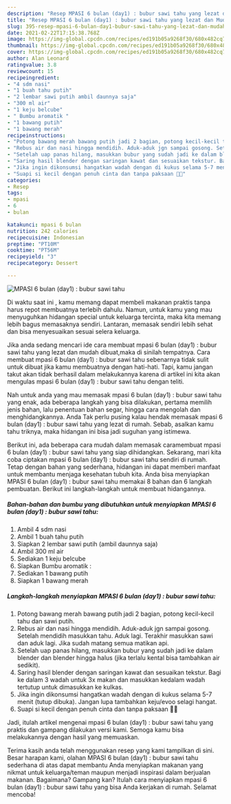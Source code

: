 ```yaml
---
description: "Resep MPASI 6 bulan (day1) : bubur sawi tahu yang lezat dan Mudah Dibuat"
title: "Resep MPASI 6 bulan (day1) : bubur sawi tahu yang lezat dan Mudah Dibuat"
slug: 395-resep-mpasi-6-bulan-day1-bubur-sawi-tahu-yang-lezat-dan-mudah-dibuat
date: 2021-02-22T17:15:38.768Z
image: https://img-global.cpcdn.com/recipes/ed191b05a9268f30/680x482cq70/mpasi-6-bulan-day1-bubur-sawi-tahu-foto-resep-utama.jpg
thumbnail: https://img-global.cpcdn.com/recipes/ed191b05a9268f30/680x482cq70/mpasi-6-bulan-day1-bubur-sawi-tahu-foto-resep-utama.jpg
cover: https://img-global.cpcdn.com/recipes/ed191b05a9268f30/680x482cq70/mpasi-6-bulan-day1-bubur-sawi-tahu-foto-resep-utama.jpg
author: Alan Leonard
ratingvalue: 3.8
reviewcount: 15
recipeingredient:
- "4 sdm nasi"
- "1 buah tahu putih"
- "2 lembar sawi putih ambil daunnya saja"
- "300 ml air"
- "1 keju belcube"
- " Bumbu aromatik "
- "1 bawang putih"
- "1 bawang merah"
recipeinstructions:
- "Potong bawang merah bawang putih jadi 2 bagian, potong kecil-kecil tahu dan sawi putih."
- "Rebus air dan nasi hingga mendidih. Aduk-aduk jgn sampai gosong. Setelah mendidih masukkan tahu. Aduk lagi. Terakhir masukkan sawi dan aduk lagi. Jika sudah matang semua matikan api."
- "Setelah uap panas hilang, masukkan bubur yang sudah jadi ke dalam blender dan blender hingga halus (jika terlalu kental bisa tambahkan air sedikit)."
- "Saring hasil blender dengan saringan kawat dan sesuaikan tekstur. Bagi ke dalam 3 wadah untuk 3x makan dan masukkan kedalam wadah tertutup untuk dimasukkan ke kulkas."
- "Jika ingin dikonsumsi hangatkan wadah dengan di kukus selama 5-7 menit (tutup dibuka). Jangan lupa tambahkan keju/evoo selagi hangat."
- "Suapi si kecil dengan penuh cinta dan tanpa paksaan 💜💜"
categories:
- Resep
tags:
- mpasi
- 6
- bulan

katakunci: mpasi 6 bulan 
nutrition: 242 calories
recipecuisine: Indonesian
preptime: "PT10M"
cooktime: "PT56M"
recipeyield: "3"
recipecategory: Dessert

---
```



![MPASI 6 bulan (day1) : bubur sawi tahu](https://img-global.cpcdn.com/recipes/ed191b05a9268f30/680x482cq70/mpasi-6-bulan-day1-bubur-sawi-tahu-foto-resep-utama.jpg)

Di waktu  saat ini , kamu memang dapat membeli makanan praktis tanpa harus repot membuatnya terlebih dahulu. Namun, untuk kamu yang mau menyuguhkan hidangan special untuk keluarga tercinta, maka kita memang lebih bagus memasaknya sendiri. Lantaran, memasak sendiri lebih sehat dan bisa menyesuaikan sesuai selera keluarga.

Jika anda sedang mencari ide cara membuat mpasi 6 bulan (day1) : bubur sawi tahu yang lezat dan mudah dibuat,maka di sinilah tempatnya. Cara membuat mpasi 6 bulan (day1) : bubur sawi tahu  sebenarnya tidak sulit untuk dibuat jika kamu membuatnya dengan hati-hati. Tapi, kamu jangan takut akan tidak berhasil dalam melakukannya 
karena di artikel ini kita akan mengulas mpasi 6 bulan (day1) : bubur sawi tahu dengan teliti.  



Nah untuk anda yang mau memasak mpasi 6 bulan (day1) : bubur sawi tahu yang enak, ada beberapa langkah yang bisa dilakukan, pertama memilih jenis bahan, lalu penentuan bahan segar, hingga cara mengolah dan menghidangkannya. Anda Tak perlu pusing kalau hendak memasak mpasi 6 bulan (day1) : bubur sawi tahu yang lezat di rumah. Sebab, asalkan kamu  tahu triknya, maka hidangan ini bisa jadi suguhan yang istimewa.

Berikut ini, ada beberapa cara mudah dalam memasak caramembuat mpasi 6 bulan (day1) : bubur sawi tahu yang siap dihidangkan. Sekarang, mari kita coba ciptakan mpasi 6 bulan (day1) : bubur sawi tahu sendiri di rumah. Tetap dengan bahan yang sederhana, hidangan ini dapat memberi manfaat untuk membantu menjaga kesehatan tubuh kita. Anda bisa menyiapkan MPASI 6 bulan (day1) : bubur sawi tahu memakai 8 bahan dan 6 langkah pembuatan. Berikut ini langkah-langkah untuk membuat hidangannya.

<!--inarticleads1-->

##### Bahan-bahan dan bumbu yang dibutuhkan untuk menyiapkan MPASI 6 bulan (day1) : bubur sawi tahu:

1. Ambil 4 sdm nasi
1. Ambil 1 buah tahu putih
1. Siapkan 2 lembar sawi putih (ambil daunnya saja)
1. Ambil 300 ml air
1. Sediakan 1 keju belcube
1. Siapkan  Bumbu aromatik :
1. Sediakan 1 bawang putih
1. Siapkan 1 bawang merah




<!--inarticleads2-->

##### Langkah-langkah menyiapkan MPASI 6 bulan (day1) : bubur sawi tahu:

1. Potong bawang merah bawang putih jadi 2 bagian, potong kecil-kecil tahu dan sawi putih.
1. Rebus air dan nasi hingga mendidih. Aduk-aduk jgn sampai gosong. Setelah mendidih masukkan tahu. Aduk lagi. Terakhir masukkan sawi dan aduk lagi. Jika sudah matang semua matikan api.
1. Setelah uap panas hilang, masukkan bubur yang sudah jadi ke dalam blender dan blender hingga halus (jika terlalu kental bisa tambahkan air sedikit).
1. Saring hasil blender dengan saringan kawat dan sesuaikan tekstur. Bagi ke dalam 3 wadah untuk 3x makan dan masukkan kedalam wadah tertutup untuk dimasukkan ke kulkas.
1. Jika ingin dikonsumsi hangatkan wadah dengan di kukus selama 5-7 menit (tutup dibuka). Jangan lupa tambahkan keju/evoo selagi hangat.
1. Suapi si kecil dengan penuh cinta dan tanpa paksaan 💜💜




Jadi, itulah artikel mengenai  mpasi 6 bulan (day1) : bubur sawi tahu  yang praktis dan gampang dilakukan versi kami. Semoga kamu bisa melakukannya dengan hasil yang memuaskan. 

Terima kasih anda telah menggunakan resep yang kami tampilkan di sini. Besar harapan kami, olahan  MPASI 6 bulan (day1) : bubur sawi tahu sederhana di atas dapat membantu Anda menyiapkan makanan yang nikmat untuk keluarga/teman maupun menjadi inspirasi dalam berjualan makanan. Bagaimana? Gampang kan? Itulah cara menyiapkan mpasi 6 bulan (day1) : bubur sawi tahu yang bisa Anda kerjakan di rumah. Selamat mencoba!

